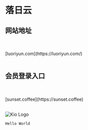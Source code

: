 # 落日云

## 网站地址 
<br />
<br />
[luoriyun.com](https://luoriyun.com/) 
<br />
<br />

## 会员登录入口
<br />
<br />
[sunset.coffee](https://sunset.coffee)   
<br />
<br />
 
 ![Kio Logo](https://daohangwangye.github.io/99836.jpg)
 ```java
 Hello World 
 ```
